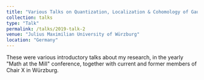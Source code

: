 ```yaml
---
title: "Various Talks on Quantization, Localization & Cohomology of Gauge Algebras"
collection: talks
type: "Talk"
permalink: /talks/2019-talk-2
venue: "Julius Maximilian University of Würzburg"
location: "Germany"
---
```


These were various introductory talks about my research, in the yearly "Math at the Mill" conference, together with current and former members of Chair X in Würzburg.
